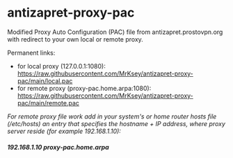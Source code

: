 # antizapret-proxy-pac

Modified Proxy Auto Configuration (PAC) file from antizapret.prostovpn.org with redirect to your own local or remote proxy.

Permanent links:
- for local proxy (127.0.0.1:1080):  
https://raw.githubusercontent.com/MrKsey/antizapret-proxy-pac/main/local.pac
- for remote proxy (proxy-pac.home.arpa:1080):  
https://raw.githubusercontent.com/MrKsey/antizapret-proxy-pac/main/remote.pac

*For remote proxy file work add in your system's or home router hosts file (/etc/hosts) an entry that specifies the hostname + IP address, where proxy server reside (for example 192.168.1.10):*  
##### 192.168.1.10  proxy-pac.home.arpa
